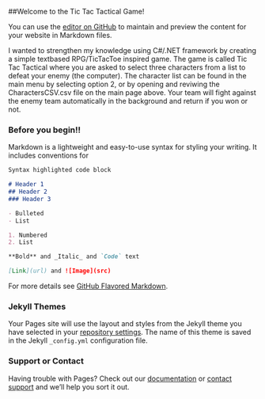##Welcome to the Tic Tac Tactical Game!

You can use the [editor on GitHub](https://github.com/jonanoz/jonanoz.github.io/edit/master/README.md) to maintain and preview the content for your website in Markdown files.

I wanted to strengthen my knowledge using C#/.NET framework by creating a simple textbased RPG/TicTacToe inspired game. 
The game is called Tic Tac Tactical where you are asked to select three characters from a list to defeat your enemy (the computer). 
The character list can be found in the main menu by selecting option 2, or by opening and reviwing the CharactersCSV.csv file on the main page above. 
Your team will fight against the enemy team automatically in the background and return if you won or not. 

### Before you begin!!

Markdown is a lightweight and easy-to-use syntax for styling your writing. It includes conventions for

```markdown
Syntax highlighted code block

# Header 1
## Header 2
### Header 3

- Bulleted
- List

1. Numbered
2. List

**Bold** and _Italic_ and `Code` text

[Link](url) and ![Image](src)
```

For more details see [GitHub Flavored Markdown](https://guides.github.com/features/mastering-markdown/).

### Jekyll Themes

Your Pages site will use the layout and styles from the Jekyll theme you have selected in your [repository settings](https://github.com/jonanoz/jonanoz.github.io/settings). The name of this theme is saved in the Jekyll `_config.yml` configuration file.

### Support or Contact

Having trouble with Pages? Check out our [documentation](https://help.github.com/categories/github-pages-basics/) or [contact support](https://github.com/contact) and we’ll help you sort it out.
